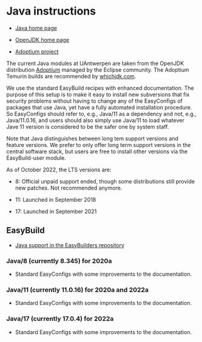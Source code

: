 # Java instructions

-   [Java home page](https://java.com/)

-   [OpenJDK home page](http://openjdk.java.net)

-   [Adoptium project](https://github.com/adoptium/)

The current Java modules at UAntwerpen are taken from the OpenJDK distribution 
[Adoptium](https://github.com/adoptium/) managed by the Eclipse community.
The Adoptium Temurin builds are recommended by [whichjdk.com](https://whichjdk.com/).

We use the standard EasyBuild recipes with enhanced documentation. The purpose of this
setup is to make it easy to install new subversions that fix security problems without
having to change any of the EasyConfigs of packages that use Java, yet have a fully
automated installation procedure. So EasyConfigs should refer to, e.g., Java/11 as
a dependency and not, e.g., Java/11.0.16, and users should also simply use Java/11
to load whatever Jave 11 version is considered to be the safer one by system staff.

Note that Java distinguishes between long tem support versions and feature versions.
We prefer to only offer long term support versions in the central software stack,
but users are free to install other versions via the EasyBuild-user module.

As of October 2022, the LTS versions are:

-   8: Official unpaid support ended, though some distributions still provide new
    patches. Not recommended anymore.
    
-   11: Launched in September 2018

-   17: Launched in September 2021


## EasyBuild

-    [Java support in the EasyBuilders repository](https://github.com/easybuilders/easybuild-easyconfigs/tree/develop/easybuild/easyconfigs/j/Java)


### Java/8 (currently 8.345) for 2020a

-   Standard EasyConfigs with some improvements to the documentation.


### Java/11 (currently 11.0.16) for 2020a and 2022a

-   Standard EasyConfigs with some improvements to the documentation.


### Java/17 (currently 17.0.4) for 2022a

-   Standard EasyConfigs with some improvements to the documentation.


